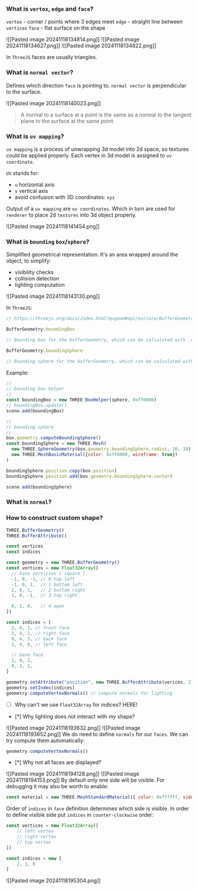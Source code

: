 ### What is `vertex`, `edge` and `face`?
`vertex` - corner / points where 3 edges meet 
`edge` - straight line between `vertices`
`face` - flat surface on the shape

![[Pasted image 20241118134814.png]]
![[Pasted image 20241118134627.png]]
![[Pasted image 20241118134822.png]]

In `ThreeJS` faces are usually triangles.
### What is `normal vector`?
Defines which direction `face` is pointing to.
`normal vector` is perpendicular to the surface.

![[Pasted image 20241118140023.png]]
> A normal to a surface at a point is the same as a normal to the tangent plane to the surface at the same point.


### What is `uv mapping`?

`uv mapping` is a process of unwrapping 3d model into 2d space, so textures could be applied properly.
Each vertex in 3d model is assigned to `uv coordinate`.

`UV` stands for:
* `u` horizontal axis
* `v` vertical axis
* avoid confusion with 3D coordinates: `xyz`

Output of a `uv mapping` are `uv coordinates`.
Which in turn are used for `renderer` to place 2d `textures` into 3d object properly.

![[Pasted image 20241118141454.png]]

### What is `bounding` `box`/`sphere`?
Simplified geometrical representation.
It's an area wrapped around the object, to simplify:
* visibility checks
* collision detection
* lighting computation

![[Pasted image 20241118143130.png]]

In `ThreeJS`:

```js
// https://threejs.org/docs/index.html?q=geom#api/en/core/BufferGeometry.boundingBox

BufferGeometry.boundingBox

// Bounding box for the bufferGeometry, which can be calculated with .computeBoundingBox(). Default is `null`.

BufferGeometry.boundingSphere

// Bounding sphere for the bufferGeometry, which can be calculated with .computeBoundingSphere(). Default is null.
```


 Example:

```js
//
// bounding box helper
//
const boundingBox = new THREE.BoxHelper(sphere, 0xff0000)
// boundingBox.update()
scene.add(boundingBox)

//
// bounding sphere
//
box.geometry.computeBoundingSphere()
const boundingSphere = new THREE.Mesh(
  new THREE.SphereGeometry(box.geometry.boundingSphere.radius, 10, 10),
  new THREE.MeshBasicMaterial({color: 0xff0000, wireframe: true})
)

boundingSphere.position.copy(box.position)
boundingSphere.position.add(box.geometry.boundingSphere.center)

scene.add(boundingSphere)
```

### What is `normal`?
### How to construct custom shape?

```js
THREE.BufferGeometry()
THREE.BufferAttribute()

const vertices
const indices
```

```js
const geometry = new THREE.BufferGeometry()
const vertices = new Float32Array([
  // base verticies ( square )
  -1, 0, -1, // 0 top left
  -1, 0, 1,  // 1 bottom left
  1, 0, 1,   // 2 bottom right
  1, 0, -1,  // 3 top right

  0, 1, 0,   // 4 apex
])

const indices = [
  2, 4, 1, // front face
  3, 4, 2, // right face
  0, 4, 3, // back face
  1, 4, 0, // left face

  // base face
  1, 0, 2,
  0, 3, 2,
]

geometry.setAttribute("position", new THREE.BufferAttribute(verices, 3))
geometry.setIndex(indices)
geometry.computeVertexNormals() // compute normals for lighting
```

- [ ] Why can't we use `Float32Array` for indices?
HERE!

- [*] Why lighting does not interact with my shape?

![[Pasted image 20241118193632.png]]
![[Pasted image 20241118193652.png]]
We do need to define `normals` for our `faces`. 
We can try compute them automatically:
```js
geometry.computeVertexNormals()
```


- [*] Why not all faces are displayed?

![[Pasted image 20241118194128.png]]
![[Pasted image 20241118194153.png]]
By default only one side will be visible. 
For debugging it may also be worth to enable:
```js
const material = new THREE.MeshStandardMaterial({ color: 0xffffff, side: THREE.DoubleSide // Disables backface culling (renders both sides) });
```

Order of `indices` in `face` definition determines which side is visible. In order to define visible side put `indices` in `counter-clockwise` order:

```js
const vertices = new Float32Array([
	// left vertex
	// right vertex
	// top vertex
])

const indices = new [
    2, 1, 0
]
```

![[Pasted image 20241118195304.png]]

